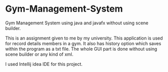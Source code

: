 # Gym-Management-System

Gym Management System using java and javafx without using scene builder.

This is an assignment given to me by my university. This application is used for record  details members in a gym. It also has history option which saves within the program as a txt file. The whole GUI part is done without using scene builder or any kind of xml.

I used Intellij idea IDE for this project.
